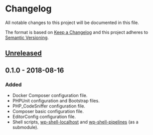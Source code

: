 # Changelog

All notable changes to this project will be documented in this file.

The format is based on [Keep a Changelog](http://keepachangelog.com/en/1.0.0/) and this project adheres to [Semantic Versioning](http://semver.org/spec/v2.0.0.html).

## [Unreleased]

## 0.1.0 - 2018-08-16

### Added

- Docker Composer configuration file.
- PHPUnit configuration and Bootstrap files.
- PHP_CodeSniffer configuration file.
- Composer basic configuration file.
- EditorConfig configuration file.
- Shell scripts, [wp-shell-localhost](https://github.com/tfirdaus/wp-shell-localhost) and [wp-shell-pipelines](https://github.com/tfirdaus/wp-shell-pipelines) (as a submodule).

[Unreleased]: https://github.com/tfirdaus/wp-dev-kit/compare/v0.1.0...HEAD
